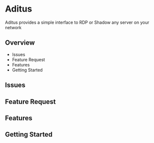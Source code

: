 # Aditus
Aditus provides a simple interface to RDP or Shadow any server on your network

## Overview
- Issues
- Feature Request
- Features
- Getting Started

## Issues

## Feature Request

## Features

## Getting Started
